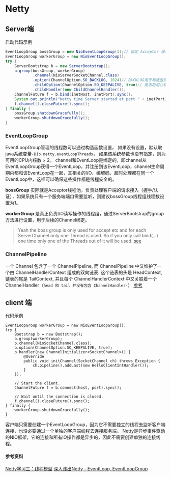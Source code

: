 # Netty

## Server端
启动代码示例
```java
EventLoopGroup bossGroup = new NioEventLoopGroup(1);// 指定 Acceptor 线程池大小
EventLoopGroup workerGroup = new NioEventLoopGroup();
try {
    ServerBootstrap b = new ServerBootstrap();
    b.group(bossGroup, workerGroup)
            .channel(NioServerSocketChannel.class)
            .option(ChannelOption.SO_BACKLOG, 1024)// BACKLOG用于构造服务端套接字ServerSocket对象，标识当服务器请求处理线程全满时，用于临时存放已完成三次握手的请求的队列的最大长度。如果未设置或所设置的值小于1，Java将使用默认值50。
            .childOption(ChannelOption.SO_KEEPALIVE, true)// 是否启用心跳保活机制。在双方TCP套接字建立连接后（即都进入ESTABLISHED状态）并且在两个小时左右上层没有任何数据传输的情况下，这套机制才会被激活。
            .childHandler(new ChildChannelHandler());
    ChannelFuture f = b.bind(inetHost, inetPort).sync();
    System.out.println("Netty time Server started at port " + inetPort);
    f.channel().closeFuture().sync();
} finally {
    bossGroup.shutdownGracefully();
    workerGroup.shutdownGracefully();
}
```

### EventLoopGroup
EventLoopGroup管理的线程数可以通过构造函数设置，
如果没有设置，默认取java系统变量`-Dio.netty.eventLoopThreads`，
如果该系统参数也没有指定，则为可用的CPU内核数 × 2。
channel和EventLoop是绑定的，即channel从EventLoopGroup获得一个EventLoop，并注册到该EventLoop，channel生命周期内都和该EventLoop在一起，其相关的I/O、编解码、超时处理都在同一个EventLoop中，这样可以确保这些操作都是线程安全的。

**bossGroup** 实际就是Acceptor线程池，负责处理客户端的请求接入（握手/认证），如果系统只有一个服务端端口需要监听，则建议bossGroup线程组线程数设置为1。

**workerGroup** 是真正负责I/O读写操作的线程组，通过ServerBootstrap的group方法进行设置，用于后续的Channel绑定。

> Yeah the boss group is only used for accept etc and for each ServerChannel
  only one Thread is used. So if you only call bind(...) one time only one of
  the Threads out of it will be used. [see](http://netty.narkive.com/ZOGrVgar/about-netty-4-boss-thread-do)

### ChannelPipeline
一个 Channel 包含了一个 ChannelPipeline, 而 ChannelPipeline 中又维护了一个由 ChannelHandlerContext 组成的双向链表.
这个链表的头是 HeadContext, 链表的尾是 TailContext, 并且每个 ChannelHandlerContext 中又关联着一个 ChannelHandler（`head 和 tail 并没有包含 ChannelHandler·`）
[参考](https://segmentfault.com/a/1190000007308934)

## client 端
代码示例
```
EventLoopGroup workerGroup = new NioEventLoopGroup();
try {
    Bootstrap b = new Bootstrap();
    b.group(workerGroup);
    b.channel(NioSocketChannel.class);
    b.option(ChannelOption.SO_KEEPALIVE, true);
    b.handler(new ChannelInitializer<SocketChannel>() {
        @Override
        public void initChannel(SocketChannel ch) throws Exception {
            ch.pipeline().addLast(new HelloClientIntHandler());
        }
    });

    // Start the client.
    ChannelFuture f = b.connect(host, port).sync();

    // Wait until the connection is closed.
    f.channel().closeFuture().sync();
} finally {
    workerGroup.shutdownGracefully();
}

```

客户端只需要创建一个EventLoopGroup，因为它不需要独立的线程去监听客户端连接，也没必要通过一个单独的客户端线程去连接服务端。
Netty是异步事件驱动的NIO框架，它的连接和所有IO操作都是异步的，因此不需要创建单独的连接线程。


#### 参考资料

[Netty学习三：线程模型](http://www.cnblogs.com/TomSnail/p/6158249.html)
[深入浅出Netty - EventLoop, EventLoopGroup](https://caorong.github.io/2016/12/24/head-first-netty-1/)